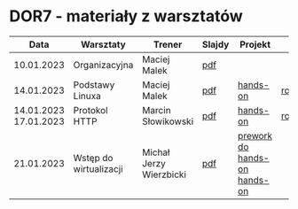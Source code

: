 # DOR7 - materiały z warsztatów

| Data       | Warsztaty       | Trener       | Slajdy                                                | Projekt | Extra |
|------------|-----------------|--------------|-------------------------------------------------------| ------- | ----- |
| 10.01.2023 | Organizacyjna | Maciej Malek | [pdf](./prezentacje/DOR7-Prezentacja_organizacyjna.pdf) | | |
| 14.01.2023 | Podstawy Linuxa | Maciej Malek | [pdf](./prezentacje/DOR7-Podstawy_Linuxa.pdf) | [hands-on](./linux/zadania.md) | [rozwiazania](./linux/rozwiazania.md) |
| 14.01.2023<br>17.01.2023 | Protokol HTTP | Marcin Słowikowski | [pdf](./prezentacje/DOR7-Protokol_HTTP.pdf) | [hands-on](./http/workbook.md) | [rozwiazania](./http/hands-on/rozwiązanie/) |
| 21.01.2023 | Wstęp do wirtualizacji | Michał Jerzy Wierzbicki | [pdf](./prezentacje/DOR7-Wstep_do_wirtualizacji.pdf) | [prework do hands-on](./vagrant/prework/readme.md) [hands-on](./under_construction.svg) |

